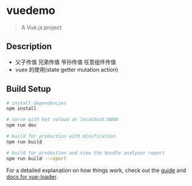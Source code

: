 # vuedemo

> A Vue.js project
## Description
- 父子传值 兄弟传值  爷孙传值 任意组件传值
- vuex 的使用(state getter mutation action)
## Build Setup

``` bash
# install dependencies
npm install

# serve with hot reload at localhost:8080
npm run dev

# build for production with minification
npm run build

# build for production and view the bundle analyzer report
npm run build --report
```

For a detailed explanation on how things work, check out the [guide](http://vuejs-templates.github.io/webpack/) and [docs for vue-loader](http://vuejs.github.io/vue-loader).
